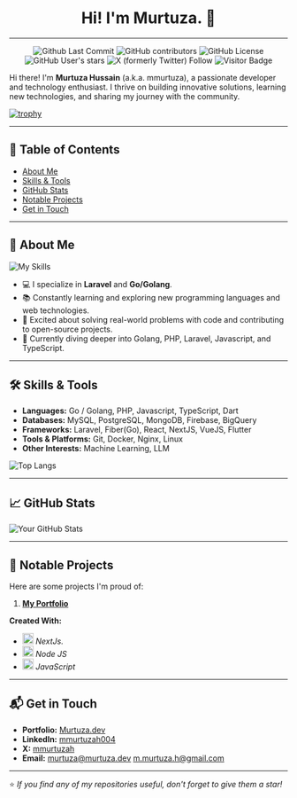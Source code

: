 <h1 align="center"> Hi! I'm Murtuza. 👋</h1>

---
<div align="center">

![Github Last Commit](https://img.shields.io/github/last-commit/mmurtuza/mmurtuza)
   ![GitHub contributors](https://img.shields.io/github/contributors/mmurtuza/mmurtuza)
   ![GitHub License](https://img.shields.io/github/license/mmurtuza/mmurtuza)
   ![GitHub User's stars](https://img.shields.io/github/stars/mmurtuza)
   ![X (formerly Twitter) Follow](https://img.shields.io/twitter/follow/m_murtuza_h)
![Visitor Badge](https://komarev.com/ghpvc/?username=mmurtuza)

</div>

Hi there! I'm **Murtuza Hussain** (a.k.a. mmurtuza), a passionate developer and technology enthusiast. I thrive on building innovative solutions, learning new technologies, and sharing my journey with the community.

[![trophy](https://github-profile-trophy.vercel.app/?username=mmurtuza&theme=radical)](https://github.com/ryo-ma/github-profile-trophy)

---

## 📑 Table of Contents
- [About Me](#-about-me)
- [Skills & Tools](#️-skills--tools)
- [GitHub Stats](#-github-stats)
- [Notable Projects](#-notable-projects)
- [Get in Touch](#-get-in-touch)

---

## 🌟 About Me

![My Skills](https://skillicons.dev/icons?i=php,go,js,ts,dart,laravel,react,next,vue,express,docker,mysql,postgres,mongodb,firebase,nginx,linux,git)


- 💻 I specialize in **Laravel** and **Go/Golang**.
- 📚 Constantly learning and exploring new programming languages and web technologies.
- 🚀 Excited about solving real-world problems with code and contributing to open-source projects.
- 🌱 Currently diving deeper into Golang, PHP, Laravel, Javascript, and TypeScript.


---

## 🛠️ Skills & Tools

- **Languages:** Go / Golang, PHP, Javascript, TypeScript, Dart
- **Databases:** MySQL, PostgreSQL, MongoDB, Firebase, BigQuery
- **Frameworks:** Laravel, Fiber(Go), React, NextJS, VueJS, Flutter
- **Tools & Platforms:** Git, Docker, Nginx, Linux
- **Other Interests:** Machine Learning, LLM

![Top Langs](https://github-readme-stats.vercel.app/api/top-langs/?username=mmurtuza&layout=compact&theme=radical)


---

## 📈 GitHub Stats

![Your GitHub Stats](https://github-readme-stats.vercel.app/api?username=mmurtuza&show_icons=true&theme=radical)

---

## 📂 Notable Projects

Here are some projects I'm proud of:

1. **[My Portfolio](https://murtuza.dev)**

  **Created With:**
   - <img src="https://skillicons.dev/icons?i=nextjs" width=20px/> *NextJs.*
   - <img src="https://skillicons.dev/icons?i=nodejs" width=20px/> *Node JS*
   - <img src="https://skillicons.dev/icons?i=js" width=20px/> *JavaScript*


---

## 📬 Get in Touch

- **Portfolio:** [Murtuza.dev](https://murtuza.dev)
- **LinkedIn:** [mmurtuzah004](https://www.linkedin.com/in/mmurtuzah004/)
- **X:** [mmurtuzah](https://twitter.com/MMurtuzaH)
- **Email:** [murtuza@murtuza.dev](murtuza@murtuza.dev) [m.murtuza.h@gmail.com](m.murtuza.h@gmail.com)

---

⭐️ *If you find any of my repositories useful, don't forget to give them a star!*
